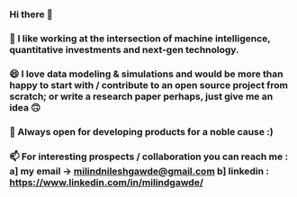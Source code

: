 ### Hi there 👋
### 🔭 I like working at the intersection of machine intelligence, quantitative investments and next-gen technology.
### 😄 I love data modeling & simulations and would be more than happy to start with / contribute to an open source project from scratch; or write a research paper perhaps, just give me an idea 🙃
### 🌱 Always open for developing products for a noble cause :)
### 📫 For interesting prospects / collaboration you can reach me : a] my email -> milindnileshgawde@gmail.com b] linkedin : https://www.linkedin.com/in/milindgawde/
<!--
**milindgawde/milindgawde** is a ✨ _special_ ✨ repository because its `README.md` (this file) appears on your GitHub profile.

Here are some ideas to get you started:

- 🔭 I’m currently working on ...
- 🌱 I’m currently learning ...
- 👯 I’m looking to collaborate on ...
- 🤔 I’m looking for help with ...
- 💬 Ask me about ...
- 📫 How to reach me: ...
- 😄 Pronouns: ...
- ⚡ Fun fact: ...
-->
